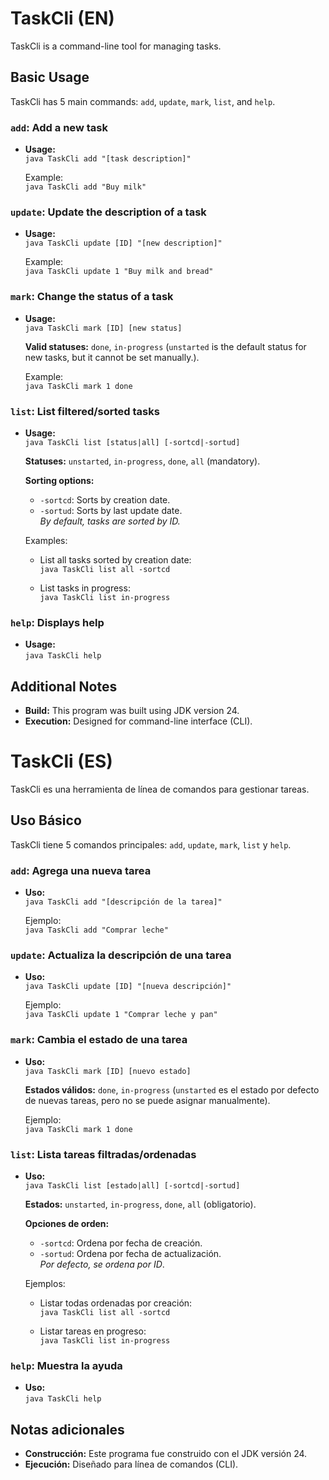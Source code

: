 # TaskCli (EN)
TaskCli is a command-line tool for managing tasks.

## Basic Usage
TaskCli has 5 main commands: `add`, `update`, `mark`, `list`, and `help`.

### `add`: Add a new task
- **Usage:**  
  `java TaskCli add "[task description]"`

  Example:  
  `java TaskCli add "Buy milk"`

### `update`: Update the description of a task
- **Usage:**  
  `java TaskCli update [ID] "[new description]"`

  Example:  
  `java TaskCli update 1 "Buy milk and bread"`

### `mark`: Change the status of a task
- **Usage:**  
  `java TaskCli mark [ID] [new status]`

  **Valid statuses:** `done`, `in-progress` (`unstarted` is the default status for new tasks, but it cannot be set manually.).

  Example:  
  `java TaskCli mark 1 done`

### `list`: List filtered/sorted tasks
- **Usage:**  
  `java TaskCli list [status|all] [-sortcd|-sortud]`

  **Statuses:** `unstarted`, `in-progress`, `done`, `all` (mandatory).

  **Sorting options:**
    - `-sortcd`: Sorts by creation date.
    - `-sortud`: Sorts by last update date.  
      *By default, tasks are sorted by ID.*

  Examples:
    - List all tasks sorted by creation date:  
      `java TaskCli list all -sortcd`

    - List tasks in progress:  
      `java TaskCli list in-progress`

### `help`: Displays help
- **Usage:**  
  `java TaskCli help`


## Additional Notes
- **Build:** This program was built using JDK version 24.
- **Execution:** Designed for command-line interface (CLI).



# TaskCli (ES)
TaskCli es una herramienta de línea de comandos para gestionar tareas.

## Uso Básico
TaskCli tiene 5 comandos principales: `add`, `update`, `mark`, `list` y `help`.

### `add`: Agrega una nueva tarea
- **Uso:**  
  `java TaskCli add "[descripción de la tarea]"`

  Ejemplo:  
  `java TaskCli add "Comprar leche"`

### `update`: Actualiza la descripción de una tarea
- **Uso:**  
  `java TaskCli update [ID] "[nueva descripción]"`

  Ejemplo:  
  `java TaskCli update 1 "Comprar leche y pan"`

### `mark`: Cambia el estado de una tarea
- **Uso:**  
  `java TaskCli mark [ID] [nuevo estado]`

  **Estados válidos:** `done`, `in-progress` (`unstarted` es el estado por defecto de nuevas tareas, pero no se puede asignar manualmente).

  Ejemplo:  
  `java TaskCli mark 1 done`

### `list`: Lista tareas filtradas/ordenadas
- **Uso:**  
  `java TaskCli list [estado|all] [-sortcd|-sortud]`

  **Estados:** `unstarted`, `in-progress`, `done`, `all` (obligatorio).

  **Opciones de orden:**
    - `-sortcd`: Ordena por fecha de creación.
    - `-sortud`: Ordena por fecha de actualización.  
      *Por defecto, se ordena por ID*.

  Ejemplos:
    - Listar todas ordenadas por creación:  
      `java TaskCli list all -sortcd`

    - Listar tareas en progreso:  
      `java TaskCli list in-progress`

### `help`: Muestra la ayuda
- **Uso:**  
  `java TaskCli help`


## Notas adicionales
- **Construcción:** Este programa fue construido con el JDK versión 24.
- **Ejecución:** Diseñado para línea de comandos (CLI).